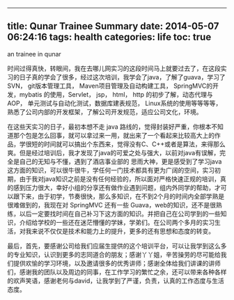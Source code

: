 
---
title: Qunar Trainee Summary
date: 2014-05-07 06:24:16
tags: health
categories: life
toc: true
---

an trainee in qunar

<!--more-->
  时间过得真快，转眼间，我在去哪儿网实习的这段时间马上就要过去了，在这段实习的日子真的学会了很多，经过这次培训，我学会了java，了解了guava，学习了SVN， git版本管理工具， Maven项目管理及自动构建工具， SpringMVC的开发，mybatis 的使用，Servlet， jsp， html， http 的初步了解，动态代理与AOP， 单元测试与自动化测试，数据库建表规范， Linux系统的使用等等等等，熟悉了公司内部的开发框架，了解公司开发规范，适应公司文化，环境。
     在这些天实习的日子，最初本想不走 java 路线的，觉得封装好严重，你根本不知道那个包是怎么回事，就可以拿过来一用，就出来了一个看起来比较高大上的作品，学很短的时间就可以搞出个东西来，觉得没有C、C++或者是算法，来得那么爽。但是经过培训后，我才发现了java的可爱之处与强大，以前对java有误解，完全是自己的无知与不懂，遇到了酒店事业部的 思雨大神，更是感受到了学习java这方面的知识，可以很牛很牛，学任何一门技术都具有更为广阔的空间，实习初期，由于我对java知识之前是没有任何经验的，所以面对严格快速正规的培训，真的感到压力很大，幸好小组的分享还有做作业遇到问题，组内外同学的帮助，才可以跟下来，由于初学，节奏很快，那么多知识，在不到2个月的时间内全部学熟是很难做到的，我现在对 SpringMVC 还有一些 Guava，web的知识，还不是很熟练，以后一定要找时间在自己补习下这方面的知识。并把自己在公司学到的一些知识，介绍给学校的一些还在迷茫懵懂的学妹，学弟们。在公司两个多月的实习生活，对我来说不仅仅是技术和能力上的提升，更多的还有思想和态度的转变。
  
  最后，首先，要感谢公司给我们应届生提供的这个培训平台，可以让我学到这么多的专业知识，认识到更多的志同道合的朋友；感谢丫丫姐，辛苦操劳的尽可能给我们提供欢愉的学习环境，以及邀请很多的优秀讲师；感谢全体给我们讲课的讲师们，感谢我的团队以及周边的同事，在工作学习的繁忙之余，还可以带来各种各样的欢声笑语，感谢老何与david，让我学到了严谨，负责，认真的工作态度与生活态度。
